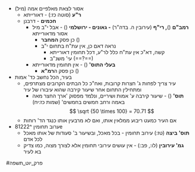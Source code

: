 * אסור לצאת מאלפיים אמה (מיל)
	* **ר"ע** (סוטה כז:) - דאורייתא
	* **חכמים** - דרבנן
		* **רמב"ם** ()**, רי"ף** (עירובין ה. בדה"ר) **- גאונים - ירושלמי** () - אבל י"ב מיל אסור מדאורייתא
			* כן פסק **המחבר** ()
			* נראה דאם כן, אין עת"ח בתחום י"ב
				* קשה, דא"כ אין עת"ח כלל לר"ע, דכל תחומין דאורייתא
				* עי' משנ"ב (==?==)
		* **בעלי התוס'** () - אין תחומין מדאורייתא
			* כן פסק ה**רמ"א** ()
* בעיר, הכל נחשב כד' אמות
	* עיר צריך לפחות ג' חצרות קרובות, ואח"כ כל הבתים הקרובים מצתרפים, ומתחילין התחום אחר שיעור קירבה שהוא עיבורו של עיר
		* **תוס'** () - שיעור קירבה ע' אמות ושיריים, ונלמד מפסוק 'ארך החצר מאה באמה ורחב חמשים בחמשים' (שמות כז:יח)
$$
\sqrt {50 \times 100} = 70.71
$$
	* אם העיר כמעט ריבוע ממלאין אותו, ואם לא מרבעין אותו כנגד הד' רוחות
* ערוב תחומין ^81222e
	* **תוס' ביצה** (טז:) עירוב תחומין - בכל מאכל, ובשיעור ב' סעודות של אותו מאכל לכל אדם
	* **גמ' עירובין** (לו:, פב:) - אין עושים עירובי תחומין אלא לצורך מצוה, כמו צדיק בא לעיר

#פרק_יוט_תשפה 